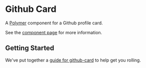# Github Card

A [Polymer](http://polymer-project.org) component for a Github profile card.

See the [component page](http://johnotander.github.io/github-card) for more information.

## Getting Started

We've put together a [guide for github-card](http://www.polymer-project.org/docs/start/reusableelements.html) to help get you rolling.
